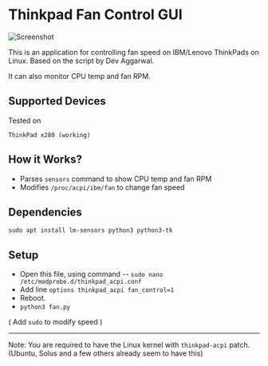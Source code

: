 # Thinkpad Fan Control GUI

![Screenshot](https://i.imgur.com/Cjp1GhR.png)

This is an application for controlling fan speed on IBM/Lenovo ThinkPads on Linux. Based on the script by Dev Aggarwal.

It can also monitor CPU temp and fan RPM. 

## Supported Devices
Tested on
```
ThinkPad x280 (working)
```

## How it Works?
 + Parses `sensors` command to show CPU temp and fan RPM
 + Modifies `/proc/acpi/ibm/fan` to change fan speed

## Dependencies
`sudo apt install lm-sensors python3 python3-tk`

## Setup
+ Open this file, using command -- `sudo nano /etc/modprobe.d/thinkpad_acpi.conf` 
+ Add line `options thinkpad_acpi fan_control=1`
+ Reboot. 
+ `python3 fan.py`

( Add `sudo` to modify speed )

---

Note: You are required to have the Linux kernel with `thinkpad-acpi` patch. (Ubuntu, Solus and a few others already seem to have this)
